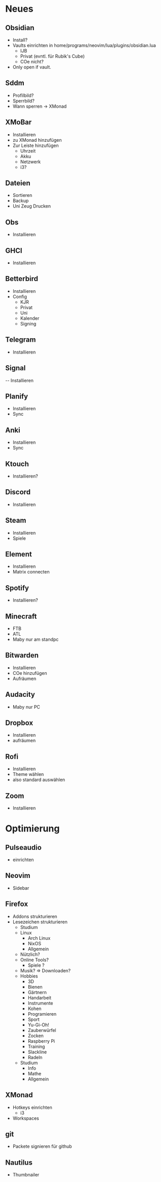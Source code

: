 # Neues

## Obsidian

- Install?
- Vaults einrichten in home/programs/neovim/lua/plugins/obsidian.lua
  - IJB
  - Privat (evntl. für Rubik's Cube)
  - COe nicht?
- Only open if vault.

## Sddm

- Profilbild?
- Sperrbild?
- Wann sperren -> XMonad

## XMoBar

- Installieren
- zu XMonad hinzufügen
- Zur Leiste hinzufügen
  - Uhrzeit
  - Akku
  - Netzwerk
  - i3?

## Dateien

- Sortieren
- Backup
- Uni Zeug Drucken

## Obs

- Installieren

## GHCI

- Installieren

## Betterbird

- Installieren
- Config
  - KJR
  - Privat
  - Uni
  - Kalender
  - Signing

## Telegram

- Installieren

## Signal

-- Installieren

## Planify

- Installieren
- Sync

## Anki

- Installieren
- Sync

## Ktouch

- Installieren?

## Discord

- Installieren

## Steam

- Installieren
- Spiele

## Element

- Installieren
- Matrix connecten

## Spotify

- Installieren?

## Minecraft

- FTB
- ATL
- Maby nur am standpc

## Bitwarden

- Installieren
- COe hinzufügen
- Aufräumen

## Audacity

- Maby nur PC

## Dropbox

- Installieren
- aufräumen

## Rofi

- Installieren
- Theme wählen
- also standard auswählen

## Zoom

- Installieren

# Optimierung

## Pulseaudio

- einrichten

## Neovim

- Sidebar

## Firefox

- Addons strukturieren
- Lesezeichen strukturieren
  - Studium
  - Linux
    - Arch Linux
    - NixOS
    - Allgemein
  - Nützlich?
  - Online Tools?
    - Spiele ?
  - Musik? => Downloaden?
  - Hobbies
    - 3D
    - Bienen
    - Gärtnern
    - Handarbeit
    - Instrumente
    - Kohen
    - Programieren
    - Sport
    - Yu-Gi-Oh!
    - Zauberwürfel
    - Zocken
    - Raspberry Pi
    - Training
    - Slackline
    - Radeln
  - Studium
    - Info
    - Mathe
    - Allgemein

## XMonad

- Hotkeys einrichten
  - i3
- Workspaces

## git

- Packete signieren für github

## Nautilus

- Thumbnailer
